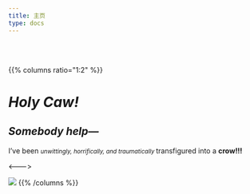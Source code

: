```yaml
---
title: 主页
type: docs
---
```


<br/>
<br/>

{{% columns ratio="1:2" %}}

# *Holy Caw!*
## *Somebody help—*

I’ve been <small>*unwittingly, horrifically, and traumatically* </small>transfigured into a **crow!!!**

<--->

<img src="https://64.media.tumblr.com/eb61c2e96892a6fd0e03d01f581c08d3/3e6fffa5987b495f-26/s640x960/a728802188be3ae26d28c4bbf68f031809ac4886.png">
{{% /columns %}}

